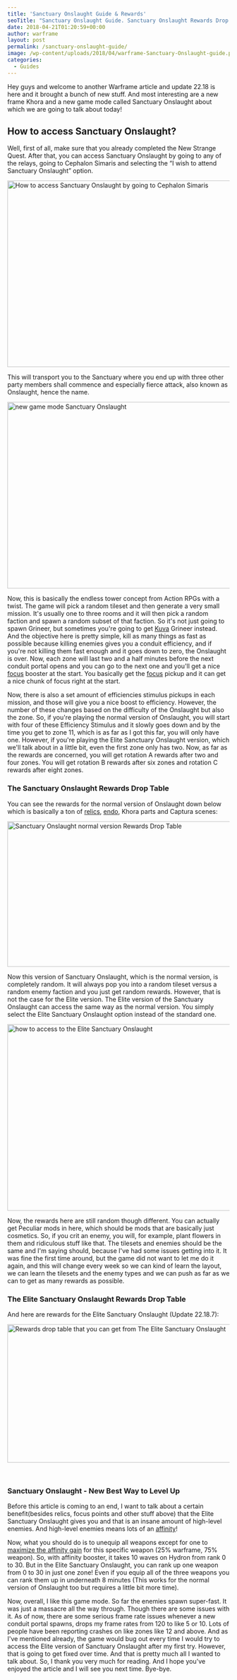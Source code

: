 ```yaml
---
title: 'Sanctuary Onslaught Guide & Rewards'
seoTitle: "Sanctuary Onslaught Guide. Sanctuary Onslaught Rewards Drop Table"
date: 2018-04-21T01:20:59+00:00
author: warframe
layout: post
permalink: /sanctuary-onslaught-guide/
image: /wp-content/uploads/2018/04/warframe-Sanctuary-Onslaught-guide.png
categories:
  - Guides
---
```

Hey guys and welcome to another Warframe article and update 22.18 is here and it brought a bunch of new stuff. And most interesting are a new frame Khora and a new game mode called Sanctuary Onslaught about which we are going to talk about today!<!--more-->

## How to access Sanctuary Onslaught?

Well, first of all, make sure that you already completed the New Strange Quest. After that, you can access Sanctuary Onslaught by going to any of the relays, going to Cephalon Simaris and selecting the &#8220;I wish to attend Sanctuary Onslaught&#8221; option.

<img src="https://warframeblog.com/wp-content/uploads/2018/04/access-to-Sanctuary-Onslaught-1024x576.png" title="Warframe How to access Sanctuary Onslaught?" alt="How to access Sanctuary Onslaught by going to Cephalon Simaris" width="750" height="422" class="alignnone size-large wp-image-1283" srcset="https://warframeblog.com/wp-content/uploads/2018/04/access-to-Sanctuary-Onslaught-1024x576.png 1024w, https://warframeblog.com/wp-content/uploads/2018/04/access-to-Sanctuary-Onslaught-300x169.png 300w, https://warframeblog.com/wp-content/uploads/2018/04/access-to-Sanctuary-Onslaught-768x432.png 768w" sizes="(max-width: 750px) 100vw, 750px" />

This will transport you to the Sanctuary where you end up with three other party members shall commence and especially fierce attack, also known as Onslaught, hence the name.

<img src="https://warframeblog.com/wp-content/uploads/2018/04/Sanctuary-Onslaught-get-started-1024x576.png" title="Warframe Sanctuary Onslaught" alt="new game mode Sanctuary Onslaught" width="750" height="422" class="alignnone size-large wp-image-1286" srcset="https://warframeblog.com/wp-content/uploads/2018/04/Sanctuary-Onslaught-get-started-1024x576.png 1024w, https://warframeblog.com/wp-content/uploads/2018/04/Sanctuary-Onslaught-get-started-300x169.png 300w, https://warframeblog.com/wp-content/uploads/2018/04/Sanctuary-Onslaught-get-started-768x432.png 768w" sizes="(max-width: 750px) 100vw, 750px" />

Now, this is basically the endless tower concept from Action RPGs with a twist. The game will pick a random tileset and then generate a very small mission. It's usually one to three rooms and it will then pick a random faction and spawn a random subset of that faction. So it's not just going to spawn Grineer, but sometimes you're going to get [Kuva](https://warframeblog.com/where-and-how-to-farm-kuva/) Grineer instead. And the objective here is pretty simple, kill as many things as fast as possible because killing enemies gives you a conduit efficiency, and if you're not killing them fast enough and it goes down to zero, the Onslaught is over. Now, each zone will last two and a half minutes before the next conduit portal opens and you can go to the next one and you'll get a nice [focus](https://warframeblog.com/how-to-farm-focus-points/) booster at the start. You basically get the [focus](https://warframeblog.com/what-focus-school-to-choose-after-second-dream-quest/) pickup and it can get a nice chunk of focus right at the start.

Now, there is also a set amount of efficiencies stimulus pickups in each mission, and those will give you a nice boost to efficiency. However, the number of these changes based on the difficulty of the Onslaught but also the zone. So, if you're playing the normal version of Onslaught, you will start with four of these Efficiency Stimulus and it slowly goes down and by the time you get to zone 11, which is as far as I got this far, you will only have one. However, if you're playing the Elite Sanctuary Onslaught version, which we'll talk about in a little bit, even the first zone only has two. Now, as far as the rewards are concerned, you will get rotation A rewards after two and four zones. You will get rotation B rewards after six zones and rotation C rewards after eight zones.

### The Sanctuary Onslaught Rewards Drop Table

You can see the rewards for the normal version of Onslaught down below which is basically a ton of [relics](https://warframeblog.com/how-to-farm-relics/), [endo](https://warframeblog.com/how-farm-endo/), Khora parts and Captura scenes:

<img src="https://warframeblog.com/wp-content/uploads/2018/04/normal-Sanctuary-Onslaught-rewards.png" title="Warframe Sanctuary Onslaught Rewards Drop Table" alt="Sanctuary Onslaught normal version Rewards Drop Table" width="850" height="329" class="alignnone size-full wp-image-1285" srcset="https://warframeblog.com/wp-content/uploads/2018/04/normal-Sanctuary-Onslaught-rewards.png 850w, https://warframeblog.com/wp-content/uploads/2018/04/normal-Sanctuary-Onslaught-rewards-300x116.png 300w, https://warframeblog.com/wp-content/uploads/2018/04/normal-Sanctuary-Onslaught-rewards-768x297.png 768w" sizes="(max-width: 850px) 100vw, 850px" />

Now this version of Sanctuary Onslaught, which is the normal version, is completely random. It will always pop you into a random tileset versus a random enemy faction and you just get random rewards. However, that is not the case for the Elite version. The Elite version of the Sanctuary Onslaught can access the same way as the normal version. You simply select the Elite Sanctuary Onslaught option instead of the standard one.

<img src="https://warframeblog.com/wp-content/uploads/2018/04/access-to-elite-Sanctuary-Onslaught-1024x576.png" title="Warframe Elite Sanctuary Onslaught" alt="how to access to the Elite Sanctuary Onslaught" width="750" height="422" class="alignnone size-large wp-image-1282" srcset="https://warframeblog.com/wp-content/uploads/2018/04/access-to-elite-Sanctuary-Onslaught-1024x576.png 1024w, https://warframeblog.com/wp-content/uploads/2018/04/access-to-elite-Sanctuary-Onslaught-300x169.png 300w, https://warframeblog.com/wp-content/uploads/2018/04/access-to-elite-Sanctuary-Onslaught-768x432.png 768w" sizes="(max-width: 750px) 100vw, 750px" />

Now, the rewards here are still random though different. You can actually get Peculiar mods in here, which should be mods that are basically just cosmetics. So, if you crit an enemy, you will, for example, plant flowers in them and ridiculous stuff like that. The tilesets and enemies should be the same and I'm saying should, because I've had some issues getting into it. It was fine the first time around, but the game did not want to let me do it again, and this will change every week so we can kind of learn the layout, we can learn the tilesets and the enemy types and we can push as far as we can to get as many rewards as possible.

### The Elite Sanctuary Onslaught Rewards Drop Table

And here are rewards for the Elite Sanctuary Onslaught (Update 22.18.7):

<img src="https://warframeblog.com/wp-content/uploads/2018/04/elite-Sanctuary-Onslaught-rewards-1024x427.png" title="The Elite Sanctuary Onslaught Rewards Drop Table Warframe" alt="Rewards drop table that you can get from The Elite Sanctuary Onslaught" width="750" height="313" class="alignnone size-large wp-image-1297" srcset="https://warframeblog.com/wp-content/uploads/2018/04/elite-Sanctuary-Onslaught-rewards-1024x427.png 1024w, https://warframeblog.com/wp-content/uploads/2018/04/elite-Sanctuary-Onslaught-rewards-300x125.png 300w, https://warframeblog.com/wp-content/uploads/2018/04/elite-Sanctuary-Onslaught-rewards-768x320.png 768w, https://warframeblog.com/wp-content/uploads/2018/04/elite-Sanctuary-Onslaught-rewards.png 1134w" sizes="(max-width: 750px) 100vw, 750px" />

&nbsp;

### Sanctuary Onslaught - New Best Way to Level Up

Before this article is coming to an end, I want to talk about a certain benefit(besides relics, focus points and other stuff above) that the Elite Sanctuary Onslaught gives you and that is an insane amount of high-level enemies. And high-level enemies means lots of an [affinity](https://warframeblog.com/affinity-mastery-rank/)!

Now, what you should do is to unequip all weapons except for one to [maximize the affinity gain](https://warframeblog.com/affinity-how-level-up/) for this specific weapon (25% warframe, 75% weapon). So, with affinity booster, it takes 10 waves on Hydron from rank 0 to 30. But in the Elite Sanctuary Onslaught, you can rank up one weapon from 0 to 30 in just one zone! Even if you equip all of the three weapons you can rank them up in underneath 8 minutes (This works for the normal version of Onslaught too but requires a little bit more time).

Now, overall, I like this game mode. So far the enemies spawn super-fast. It was just a massacre all the way through. Though there are some issues with it. As of now, there are some serious frame rate issues whenever a new conduit portal spawns, drops my frame rates from 120 to like 5 or 10. Lots of people have been reporting crashes on like zones like 12 and above. And as I've mentioned already, the game would bug out every time I would try to access the Elite version of Sanctuary Onslaught after my first try. However, that is going to get fixed over time. And that is pretty much all I wanted to talk about. So, I thank you very much for reading. And I hope you've enjoyed the article and I will see you next time. Bye-bye.